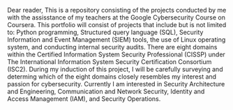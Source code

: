 Dear reader,
This is a repository consisting of the projects conducted by me with the assisstance of my teachers at the Google Cybersecurity Course on Coursera.
This portfolio will consist of projects that include but is not limited to: Python programming, Structured query language (SQL), Security Information and Event Management (SIEM) tools, the use of Linux operating system, and conducting internal security audits.
There are eight domains within the Certified Information System Security Professional (CISSP) under The International Information System Security Certification Consortium (ISC2). During my induction of this project, I will be carefully surveying and determing which of the eight domains closely resembles my interest and passion for cybersecurity. Currently I am interested in Security Architecture and Engineering, Communication and Network Security, Identity and Access Management (IAM), and Security Operations.
